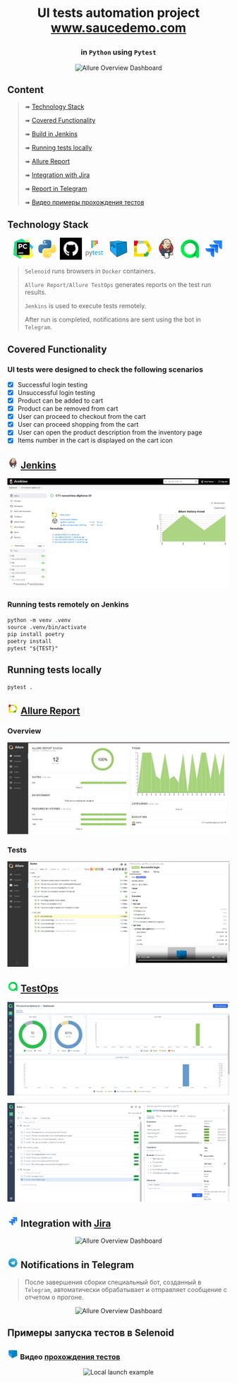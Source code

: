 # <p align="center"> UI tests automation project www.saucedemo.com </p>
### <p align="center"> in <code>Python</code> using <code>Pytest</code> </p>
<p align="center">
<img title="Allure Overview Dashboard" src="images/screens/jw.PNG">
</p>

##  Content

> ➠ [Technology Stack](#classical_building-технологический-стек)
>
> ➠ [Covered Functionality](#earth_africa-покрытый-функционал)
>
> ➠ [Build in Jenkins](#earth_africa-Jenkins-job)
>
> ➠ [Running tests locally](#earth_africa-Запуск-тестов-из-терминала)
>
> ➠ [Allure Report](#earth_africa-Allure-отчет)
> 
> ➠ [Integration with Jira](#earth_africa-Allure-отчет)
>
> ➠ [Report in Telegram](#earth_africa-Уведомление-в-Telegram-при-помощи-бота)
>
> ➠ [Видео примеры прохождения тестов](#earth_africa-Примеры-видео-о-прохождении-тестов)

  
## Technology Stack

<p align="center">
<a href="https://www.jetbrains.com/pycharm/"><img src="images/logo/pycharm.svg" width="50" height="50"  alt="PyCharm"/></a>
<a href="https://www.python.com/"><img src="images/logo/python.svg" width="50" height="50"  alt="Python"/></a>
<a href="https://github.com/"><img src="images/logo/github-2.svg" width="50" height="50"  alt="GitHub"/></a>
<a href="https://docs.pytest.org/"><img src="images/logo/pytest.svg" width="50" height="50"  alt="Pytest 5"/></a>
<a href="https://aerokube.com/selenoid/"><img src="images/logo/selenoid.svg" width="50" height="50"  alt="Selenoid"/></a>
<a href="https://github.com/allure-framework/allure2"><img src="images/logo/allure.svg" width="50" height="50"  alt="Allure"/></a>
<a href="https://www.jenkins.io/"><img src="images/logo/jenkins.svg" width="50" height="50"  alt="Jenkins"/></a>
<a href="https://qameta.io/"><img src="images/logo/allure_TO.svg" width="50" height="50"  alt="Allure TestOps"/></a>  
<a href="https://www.atlassian.com/ru/software/jira/"><img src="images/logo/jira.svg" width="50" height="50"  alt="Jira"/></a>  
</p>

>
> <code>Selenoid</code> runs browsers in <code>Docker</code> containers.
>
> <code>Allure Report/Allure TestOps</code> generates reports on the test run results.
>
> <code>Jenkins</code> is used to execute tests remotely.
> 
> After run is completed, notifications are sent using the bot in <code>Telegram</code>.

## Covered Functionality
### UI tests were designed to check the following scenarios

- [x] Successful login testing
- [x] Unsuccessful login testing
- [x] Product can be added to cart
- [x] Product can be removed from cart
- [x] User can proceed to checkout from the cart
- [x] User can proceed shopping from the cart
- [x] User can open the product description from the inventory page
- [x] Items number in the cart is displayed on the cart icon

## <img src="images/logo/jenkins.svg" width="25" height="25"  alt="Jenkins"/></a> <a target="_blank" href="https://jenkins.autotests.cloud/job/C11-voronirina-diploma-UI/"> Jenkins </a>
<p align="center">
<a href="https://jenkins.autotests.cloud/job/C11-voronirina-diploma-UI/"><img src="images/screenshots/jenkins.PNG" alt="Jenkins"/></a>
</p>

### Running tests remotely on Jenkins

```
python -m venv .venv
source .venv/bin/activate
pip install poetry 
poetry install
pytest "${TEST}"
```
##  Running tests locally

```
pytest .
```

## <img src="images/logo/allure.svg" width="25" height="25"  alt="Allure"/></a> <a target="_blank" href="https://jenkins.autotests.cloud/job/C11-voronirina-diploma-UI/41/allure/">Allure Report</a>

###  Overview
<p align="center">
<img title="Allure Overview Dashboard" src="images/screenshots/allure_report_overview.PNG">
</p>


### Tests 
<p align="center">
<img title="Allure Tests" src="images/screenshots/allure_report_tests.PNG">
</p>

## <img src="images/logo/allure_TO.svg" width="25" height="25"  alt="Allure"/></a> <a target="_blank" href="https://allure.autotests.cloud/launch/38541/">TestOps</a>
<p align="center">
<img title="Allure Overview Dashboard" src="images/screenshots/TO_dashboards.PNG">
</p>
<p align="center">
<img title="Allure Test Suites" src="images/screenshots/TO_suites.PNG">
</p>

## <img src="images/logo/jira.svg" width="25" height="25"  alt="Allure"/></a> Integration with <a target="_blank" href="https://jira.autotests.cloud/browse/AUTO-1303">Jira</a>
<p align="center">
<img title="Allure Overview Dashboard" src="images/screens/JiraTicket.PNG">
</p>

## <img src="images/logo/telegram.svg" width="25" height="25"  alt="Allure"/></a> Notifications in Telegram
> После завершения сборки специальный бот, созданный в <code>Telegram</code>, автоматически обрабатывает и отправляет сообщение с отчетом о прогоне.

<p align="center">
<img title="Allure Overview Dashboard" src="images/screens/bot.PNG" >
</p>

## Примеры запуска тестов в Selenoid
### <img src="images/logo/Selenoid.svg" width="25" height="25" alt="Jenkins"/></a> Видео <a target="_blank" href="https://selenoid.autotests.cloud/video/ef6f0961cd61bebe69b39d6591b8a072.mp4">прохождения тестов </a>
<p align="center">
<img title="Local launch example" src="images/gif/video.gif">
</p>

